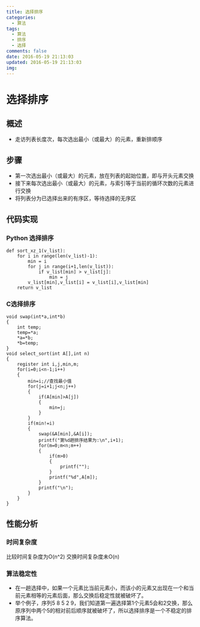 ```yaml
---
title: 选择排序
categories:
  - 算法
tags:
  - 算法
  - 排序
  - 选择
comments: false
date: 2016-05-19 21:13:03
updated: 2016-05-19 21:13:03
img:
---
```

# 选择排序
## 概述
- 走访列表长度次，每次选出最小（或最大）的元素，重新排顺序

## 步骤
- 第一次选出最小（或最大）的元素，放在列表的起始位置，即与开头元素交换
- 接下来每次选出最小（或最大）的元素，与索引等于当前的循环次数的元素进行交换
- 将列表分为已选择出来的有序区，等待选择的无序区

## 代码实现

### Python 选择排序
```
def sort_xz_1(v_list):
    for i in range(len(v_list)-1):
        min = i
        for j in range(i+1,len(v_list)):
            if v_list[min] > v_list[j]:
                min = j
        v_list[min],v_list[i] = v_list[i],v_list[min]
    return v_list
```

### C选择排序
```
void swap(int*a,int*b)
{
    int temp;
    temp=*a;
    *a=*b;
    *b=temp;
}
void select_sort(int A[],int n)
{
    register int i,j,min,m;
    for(i=0;i<n-1;i++)
    {
        min=i;//查找最小值
        for(j=i+1;j<n;j++)
        {
            if(A[min]>A[j])
            {
                min=j;
            }
        }
        if(min!=i)
        {
            swap(&A[min],&A[i]);
            printf("第%d趟排序结果为:\n",i+1);
            for(m=0;m<n;m++)
            {
                if(m>0)
                {
                    printf("");
                }
                printf("%d",A[m]);
            }
            printf("\n");
        }
    }
}
```


## 性能分析
### 时间复杂度
比较时间复杂度为O(n^2)
交换时间复杂度未O(n)

### 算法稳定性
- 在一趟选择中，如果一个元素比当前元素小，而该小的元素又出现在一个和当前元素相等的元素后面，那么交换后稳定性就被破坏了。
- 举个例子，序列5 8 5 2 9，我们知道第一遍选择第1个元素5会和2交换，那么原序列中两个5的相对前后顺序就被破坏了，所以选择排序是一个不稳定的排序算法。
